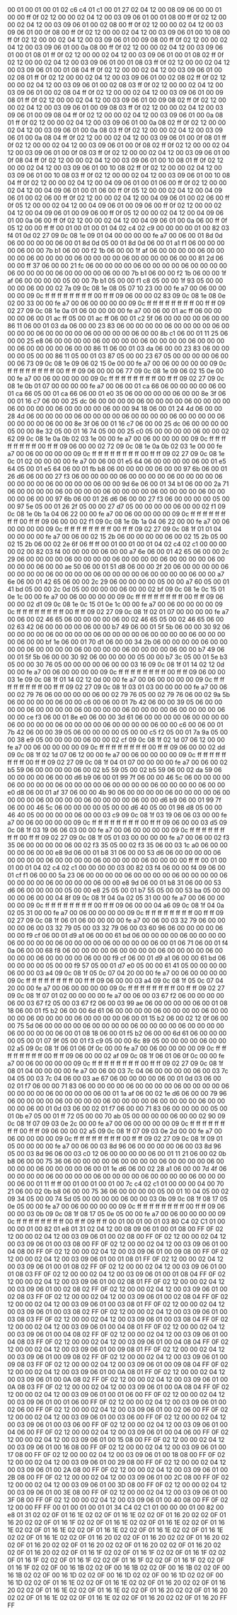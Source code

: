<METERDATA>
<OBISCODES>
00 01 00 01 00 01 02 c6 c4 01 c1 00 01 27 02 04 12 00 08 09 06 00 00 01 00 00 ff 0f 02 12 00 00 02 04 12 00 03 09 06 01 00 01 08 00 ff 0f 02 12 00 00 02 04 12 00 03 09 06 01 00 02 08 00 ff 0f 02 12 00 00 02 04 12 00 03 09 06 01 00 0f 08 00 ff 0f 02 12 00 00 02 04 12 00 03 09 06 01 00 10 08 00 ff 0f 02 12 00 00 02 04 12 00 03 09 06 01 00 09 08 00 ff 0f 02 12 00 00 02 04 12 00 03 09 06 01 00 0a 08 00 ff 0f 02 12 00 00 02 04 12 00 03 09 06 01 00 01 08 01 ff 0f 02 12 00 00 02 04 12 00 03 09 06 01 00 01 08 02 ff 0f 02 12 00 00 02 04 12 00 03 09 06 01 00 01 08 03 ff 0f 02 12 00 00 02 04 12 00 03 09 06 01 00 01 08 04 ff 0f 02 12 00 00 02 04 12 00 03 09 06 01 00 02 08 01 ff 0f 02 12 00 00 02 04 12 00 03 09 06 01 00 02 08 02 ff 0f 02 12 00 00 02 04 12 00 03 09 06 01 00 02 08 03 ff 0f 02 12 00 00 02 04 12 00 03 09 06 01 00 02 08 04 ff 0f 02 12 00 00 02 04 12 00 03 09 06 01 00 09 08 01 ff 0f 02 12 00 00 02 04 12 00 03 09 06 01 00 09 08 02 ff 0f 02 12 00 00 02 04 12 00 03 09 06 01 00 09 08 03 ff 0f 02 12 00 00 02 04 12 00 03 09 06 01 00 09 08 04 ff 0f 02 12 00 00 02 04 12 00 03 09 06 01 00 0a 08 01 ff 0f 02 12 00 00 02 04 12 00 03 09 06 01 00 0a 08 02 ff 0f 02 12 00 00 02 04 12 00 03 09 06 01 00 0a 08 03 ff 0f 02 12 00 00 02 04 12 00 03 09 06 01 00 0a 08 04 ff 0f 02 12 00 00 02 04 12 00 03 09 06 01 00 0f 08 01 ff 0f 02 12 00 00 02 04 12 00 03 09 06 01 00 0f 08 02 ff 0f 02 12 00 00 02 04 12 00 03 09 06 01 00 0f 08 03 ff 0f 02 12 00 00 02 04 12 00 03 09 06 01 00 0f 08 04 ff 0f 02 12 00 00 02 04 12 00 03 09 06 01 00 10 08 01 ff 0f 02 12 00 00 02 04 12 00 03 09 06 01 00 10 08 02 ff 0f 02 12 00 00 02 04 12 00 03 09 06 01 00 10 08 03 ff 0f 02 12 00 00 02 04 12 00 03 09 06 01 00 10 08 04 ff 0f 02 12 00 00 02 04 12 00 04 09 06 01 00 01 06 00 ff 0f 02 12 00 00 02 04 12 00 04 09 06 01 00 01 06 00 ff 0f 05 12 00 00 02 04 12 00 04 09 06 01 00 02 06 00 ff 0f 02 12 00 00 02 04 12 00 04 09 06 01 00 02 06 00 ff 0f 05 12 00 00 02 04 12 00 04 09 06 01 00 09 06 00 ff 0f 02 12 00 00 02 04 12 00 04 09 06 01 00 09 06 00 ff 0f 05 12 00 00 02 04 12 00 04 09 06 01 00 0a 06 00 ff 0f 02 12 00 00 02 04 12 00 04 09 06 01 00 0a 06 00 ff 0f 05 12 00 00 ff ff 
</OBISCODES>
<OBISDATA>
00 01 00 01 00 01 04 02 c4 02 c9 00 00 00 00 01 00 82 03 f4 01 0d 02 27 09 0c 08 1e 09 01 04 00 00 00 00 fe a7 00 06 00 01 8d 0d 06 00 00 00 00 06 00 01 8d 0d 05 00 01 8d 0d 06 00 01 a1 f1 06 00 00 00 00 06 00 00 7b b1 06 00 00 f2 1b 06 00 00 1f af 06 00 00 00 00 06 00 00 00 00 06 00 00 00 00 06 00 00 00 00 06 00 00 00 00 06 00 00 81 2d 06 00 00 ff 37 06 00 00 21 fc 06 00 00 00 00 06 00 00 00 00 06 00 00 00 00 06 00 00 00 00 06 00 00 00 00 06 00 00 7b b1 06 00 00 f2 1b 06 00 00 1f af 06 00 00 00 00 05 00 00 7b b1 05 00 00 f1 c8 05 00 00 1f 93 05 00 00 00 00 06 00 00 02 7a 09 0c 08 1e 08 05 07 10 23 00 00 fe a7 00 06 00 00 00 00 09 0c ff ff ff ff ff ff ff ff 00 ff ff 09 06 00 00 02 83 09 0c 08 1e 08 0e 02 00 33 00 00 fe a7 00 06 00 00 00 00 09 0c ff ff ff ff ff ff ff ff 00 ff ff 09 02 27 09 0c 08 1e 0a 01 06 00 00 00 00 fe a7 00 06 00 01 ac ff 06 00 00 00 00 06 00 01 ac ff 05 00 01 ac ff 06 00 01 c2 5f 06 00 00 00 00 06 00 00 86 11 06 00 01 03 da 06 00 00 23 83 06 00 00 00 00 06 00 00 00 00 06 00 00 00 00 06 00 00 00 00 06 00 00 00 00 06 00 00 8b c1 06 00 01 11 25 06 00 00 25 e8 06 00 00 00 00 06 00 00 00 00 06 00 00 00 00 06 00 00 00 00 06 00 00 00 00 06 00 00 86 11 06 00 01 03 da 06 00 00 23 83 06 00 00 00 00 05 00 00 86 11 05 00 01 03 87 05 00 00 23 67 05 00 00 00 00 06 00 00 06 73 09 0c 08 1e 09 06 02 15 0e 00 00 fe a7 00 06 00 00 00 00 09 0c ff ff ff ff ff ff ff ff 00 ff ff 09 06 00 00 06 77 09 0c 08 1e 09 06 02 15 0e 00 00 fe a7 00 06 00 00 00 00 09 0c ff ff ff ff ff ff ff ff 00 ff ff 09 02 27 09 0c 08 1e 0b 01 07 00 00 00 00 fe a7 00 06 00 01 ca 66 06 00 00 00 00 06 00 01 ca 66 05 00 01 ca 66 06 00 01 e0 35 06 00 00 00 00 06 00 00 8e 3f 06 00 01 16 c7 06 00 00 25 dc 06 00 00 00 00 06 00 00 00 00 06 00 00 00 00 06 00 00 00 00 06 00 00 00 00 06 00 00 94 18 06 00 01 24 4d 06 00 00 28 4d 06 00 00 00 00 06 00 00 00 00 06 00 00 00 00 06 00 00 00 00 06 00 00 00 00 06 00 00 8e 3f 06 00 01 16 c7 06 00 00 25 dc 06 00 00 00 00 05 00 00 8e 32 05 00 01 16 74 05 00 00 25 c0 05 00 00 00 00 06 00 00 02 62 09 0c 08 1e 0a 0b 02 03 1e 00 00 fe a7 00 06 00 00 00 00 09 0c ff ff ff ff ff ff ff ff 00 ff ff 09 06 00 00 02 72 09 0c 08 1e 0a 0b 02 03 1e 00 00 fe a7 00 06 00 00 00 00 09 0c ff ff ff ff ff ff ff ff 00 ff ff 09 02 27 09 0c 08 1e 0c 01 02 00 00 00 00 fe a7 00 06 00 01 e5 64 06 00 00 00 00 06 00 01 e5 64 05 00 01 e5 64 06 00 01 fb b8 06 00 00 00 00 06 00 00 97 6b 06 00 01 26 d6 06 00 00 27 f3 06 00 00 00 00 06 00 00 00 00 06 00 00 00 00 06 00 00 00 00 06 00 00 00 00 06 00 00 9d 6e 06 00 01 34 b1 06 00 00 2a 71 06 00 00 00 00 06 00 00 00 00 06 00 00 00 00 06 00 00 00 00 06 00 00 00 00 06 00 00 97 6b 06 00 01 26 d6 06 00 00 27 f3 06 00 00 00 00 05 00 00 97 5e 05 00 01 26 2f 05 00 00 27 d7 05 00 00 00 00 06 00 00 02 f1 09 0c 08 1e 0b 1a 04 06 22 00 00 fe a7 00 06 00 00 00 00 09 0c ff ff ff ff ff ff ff ff 00 ff ff 09 06 00 00 02 f1 09 0c 08 1e 0b 1a 04 06 22 00 00 fe a7 00 06 00 00 00 00 09 0c ff ff ff ff ff ff ff ff 00 ff ff 09 02 27 09 0c 08 1f 01 01 04 00 00 00 00 fe a7 00 06 00 02 15 2b 06 00 00 00 00 06 00 02 15 2b 05 00 02 15 2b 06 00 02 2e 6f 06 ff ff 
00 01 00 01 00 01 04 02 c4 02 c1 00 00 00 00 02 00 82 03 f4 00 00 00 00 06 00 00 a7 6e 06 00 01 42 65 06 00 00 2c 29 06 00 00 00 00 06 00 00 00 00 06 00 00 00 00 06 00 00 00 00 06 00 00 00 00 06 00 00 ae 50 06 00 01 51 d8 06 00 00 2f 20 06 00 00 00 00 06 00 00 00 00 06 00 00 00 00 06 00 00 00 00 06 00 00 00 00 06 00 00 a7 6e 06 00 01 42 65 06 00 00 2c 29 06 00 00 00 00 05 00 00 a7 60 05 00 01 41 bd 05 00 00 2c 0d 05 00 00 00 00 06 00 00 02 bf 09 0c 08 1e 0c 15 01 0e 1c 00 00 fe a7 00 06 00 00 00 00 09 0c ff ff ff ff ff ff ff ff 00 ff ff 09 06 00 00 02 d1 09 0c 08 1e 0c 15 01 0e 1c 00 00 fe a7 00 06 00 00 00 00 09 0c ff ff ff ff ff ff ff ff 00 ff ff 09 02 27 09 0c 08 1f 02 01 07 00 00 00 00 fe a7 00 06 00 02 46 65 06 00 00 00 00 06 00 02 46 65 05 00 02 46 65 06 00 02 63 42 06 00 00 00 00 06 00 00 b7 49 06 00 01 5f 5b 06 00 00 30 92 06 00 00 00 00 06 00 00 00 00 06 00 00 00 00 06 00 00 00 00 06 00 00 00 00 06 00 00 bf 1e 06 00 01 70 d1 06 00 00 34 2b 06 00 00 00 00 06 00 00 00 00 06 00 00 00 00 06 00 00 00 00 06 00 00 00 00 06 00 00 b7 49 06 00 01 5f 5b 06 00 00 30 92 06 00 00 00 00 05 00 00 b7 3c 05 00 01 5e b3 05 00 00 30 76 05 00 00 00 00 06 00 00 03 16 09 0c 08 1f 01 14 02 12 0d 00 00 fe a7 00 06 00 00 00 00 09 0c ff ff ff ff ff ff ff ff 00 ff ff 09 06 00 00 03 1e 09 0c 08 1f 01 14 02 12 0d 00 00 fe a7 00 06 00 00 00 00 09 0c ff ff ff ff ff ff ff ff 00 ff ff 09 02 27 09 0c 08 1f 03 01 03 00 00 00 00 fe a7 00 06 00 02 79 76 06 00 00 00 00 06 00 02 79 76 05 00 02 79 76 06 00 02 9a 5b 06 00 00 00 00 06 00 00 c6 00 06 00 01 7b 42 06 00 00 39 05 06 00 00 00 00 06 00 00 00 00 06 00 00 00 00 06 00 00 00 00 06 00 00 00 00 06 00 00 ce f3 06 00 01 8e e0 06 00 00 3d 61 06 00 00 00 00 06 00 00 00 00 06 00 00 00 00 06 00 00 00 00 06 00 00 00 00 06 00 00 c6 00 06 00 01 7b 42 06 00 00 39 05 06 00 00 00 00 05 00 00 c5 f2 05 00 01 7a 9a 05 00 00 38 e9 05 00 00 00 00 06 00 00 02 cf 09 0c 08 1f 02 1d 07 06 12 00 00 fe a7 00 06 00 00 00 00 09 0c ff ff ff ff ff ff ff ff 00 ff ff 09 06 00 00 02 dd 09 0c 08 1f 02 1d 07 06 12 00 00 fe a7 00 06 00 00 00 00 09 0c ff ff ff ff ff ff ff ff 00 ff ff 09 02 27 09 0c 08 1f 04 01 07 00 00 00 00 fe a7 00 06 00 02 b5 59 06 00 00 00 00 06 00 02 b5 59 05 00 02 b5 59 06 00 02 da 59 06 00 00 00 00 06 00 00 d6 b9 06 00 01 99 7f 06 00 00 46 5c 06 00 00 00 00 06 00 00 00 00 06 00 00 00 00 06 00 00 00 00 06 00 00 00 00 06 00 00 e0 d8 06 00 01 af 37 06 00 00 4b 90 06 00 00 00 00 06 00 00 00 00 06 00 00 00 00 06 00 00 00 00 06 00 00 00 00 06 00 00 d6 b9 06 00 01 99 7f 06 00 00 46 5c 06 00 00 00 00 05 00 00 d6 40 05 00 01 98 d8 05 00 00 46 40 05 00 00 00 00 06 00 00 03 c9 09 0c 08 1f 03 19 06 06 03 00 00 fe a7 00 06 00 00 00 00 09 0c ff ff ff ff ff ff ff ff 00 ff ff 09 06 00 00 03 d5 09 0c 08 1f 03 19 06 06 03 00 00 fe a7 00 06 00 00 00 00 09 0c ff ff ff ff ff ff ff ff 00 ff ff 09 02 27 09 0c 08 1f 05 01 03 00 00 00 00 fe a7 00 06 00 02 f3 35 06 00 00 00 00 06 00 02 f3 35 05 00 02 f3 35 06 00 03 1c a0 06 00 00 00 00 06 00 00 e8 9d 06 00 01 b8 31 06 00 00 53 d6 06 00 00 00 00 06 00 00 00 00 06 00 00 00 00 06 00 00 00 00 06 00 00 00 00 ff ff 
00 01 00 01 00 01 04 02 c4 02 c1 00 00 00 00 03 00 82 03 f4 06 00 00 f4 09 06 00 01 cf f1 06 00 00 5a 23 06 00 00 00 00 06 00 00 00 00 06 00 00 00 00 06 00 00 00 00 06 00 00 00 00 06 00 00 e8 9d 06 00 01 b8 31 06 00 00 53 d6 06 00 00 00 00 05 00 00 e8 25 05 00 01 b7 55 05 00 00 53 ba 05 00 00 00 00 06 00 00 04 8f 09 0c 08 1f 04 0a 02 05 31 00 00 fe a7 00 06 00 00 00 00 09 0c ff ff ff ff ff ff ff ff 00 ff ff 09 06 00 00 04 a6 09 0c 08 1f 04 0a 02 05 31 00 00 fe a7 00 06 00 00 00 00 09 0c ff ff ff ff ff ff ff ff 00 ff ff 09 02 27 09 0c 08 1f 06 01 06 00 00 00 00 fe a7 00 06 00 03 32 79 06 00 00 00 00 06 00 03 32 79 05 00 03 32 79 06 00 03 60 96 06 00 00 00 00 06 00 00 f9 cf 06 00 01 d9 a1 06 00 00 61 bd 06 00 00 00 00 06 00 00 00 00 06 00 00 00 00 06 00 00 00 00 06 00 00 00 00 06 00 01 06 71 06 00 01 f4 0a 06 00 00 68 f8 06 00 00 00 00 06 00 00 00 00 06 00 00 00 00 06 00 00 00 00 06 00 00 00 00 06 00 00 f9 cf 06 00 01 d9 a1 06 00 00 61 bd 06 00 00 00 00 05 00 00 f9 57 05 00 01 d7 e0 05 00 00 61 41 05 00 00 00 00 06 00 00 03 a4 09 0c 08 1f 05 0c 07 04 20 00 00 fe a7 00 06 00 00 00 00 09 0c ff ff ff ff ff ff ff ff 00 ff ff 09 06 00 00 03 a4 09 0c 08 1f 05 0c 07 04 20 00 00 fe a7 00 06 00 00 00 00 09 0c ff ff ff ff ff ff ff ff 00 ff ff 09 02 27 09 0c 08 1f 07 01 02 00 00 00 00 fe a7 00 06 00 03 67 f2 06 00 00 00 00 06 00 03 67 f2 05 00 03 67 f2 06 00 03 99 ae 06 00 00 00 00 06 00 01 08 18 06 00 01 f5 b2 06 00 00 6d 61 06 00 00 00 00 06 00 00 00 00 06 00 00 00 00 06 00 00 00 00 06 00 00 00 00 06 00 01 15 b2 06 00 02 12 0f 06 00 00 75 5d 06 00 00 00 00 06 00 00 00 00 06 00 00 00 00 06 00 00 00 00 06 00 00 00 00 06 00 01 08 18 06 00 01 f5 b2 06 00 00 6d 61 06 00 00 00 00 05 00 01 07 9f 05 00 01 f3 c9 05 00 00 6c 89 05 00 00 00 00 06 00 00 02 a5 09 0c 08 1f 06 01 06 0f 0c 00 00 fe a7 00 06 00 00 00 00 09 0c ff ff ff ff ff ff ff ff 00 ff ff 09 06 00 00 02 af 09 0c 08 1f 06 01 06 0f 0c 00 00 fe a7 00 06 00 00 00 00 09 0c ff ff ff ff ff ff ff ff 00 ff ff 09 02 27 09 0c 08 1f 08 01 04 00 00 00 00 fe a7 00 06 00 03 7c 04 06 00 00 00 00 06 00 03 7c 04 05 00 03 7c 04 06 00 03 ae 67 06 00 00 00 00 06 00 01 0d 03 06 00 02 01 f7 06 00 00 71 83 06 00 00 00 00 06 00 00 00 00 06 00 00 00 00 06 00 00 00 00 06 00 00 00 00 06 00 01 1a af 06 00 02 1e d6 06 00 00 79 96 06 00 00 00 00 06 00 00 00 00 06 00 00 00 00 06 00 00 00 00 06 00 00 00 00 06 00 01 0d 03 06 00 02 01 f7 06 00 00 71 83 06 00 00 00 00 05 00 01 0b e7 05 00 01 ff 72 05 00 00 70 ab 05 00 00 00 00 06 00 00 02 90 09 0c 08 1f 07 09 03 0e 2c 00 00 fe a7 00 06 00 00 00 00 09 0c ff ff ff ff ff ff ff ff 00 ff ff 09 06 00 00 02 a5 09 0c 08 1f 07 09 03 0e 2d 00 00 fe a7 00 06 00 00 00 00 09 0c ff ff ff ff ff ff ff ff 00 ff ff 09 02 27 09 0c 08 1f 09 01 05 00 00 00 00 fe a7 00 06 00 03 8d 96 06 00 00 00 00 06 00 03 8d 96 05 00 03 8d 96 06 00 03 c0 12 06 00 00 00 00 06 00 01 11 21 06 00 02 0b b8 06 00 00 75 36 06 00 00 00 00 06 00 00 00 00 06 00 00 00 00 06 00 00 00 00 06 00 00 00 00 06 00 01 1e d6 06 00 02 28 a1 06 00 00 7d 4f 06 00 00 00 00 06 00 00 00 00 06 00 00 00 00 06 00 00 00 00 06 00 00 00 00 06 00 01 11 ff ff 
00 01 00 01 00 01 00 7c c4 02 c1 01 00 00 00 04 00 70 21 06 00 02 0b b8 06 00 00 75 36 06 00 00 00 00 05 00 01 10 04 05 00 02 09 34 05 00 00 74 5d 05 00 00 00 00 06 00 00 03 0b 09 0c 08 1f 08 17 05 0e 05 00 00 fe a7 00 06 00 00 00 00 09 0c ff ff ff ff ff ff ff ff 00 ff ff 09 06 00 00 03 0b 09 0c 08 1f 08 17 05 0e 05 00 00 fe a7 00 06 00 00 00 00 09 0c ff ff ff ff ff ff ff ff 00 ff ff 09 ff ff 
</OBISDATA>
<SCALAROBISCODES>
00 01 00 01 00 01 03 80 C4 02 C1 01 00 00 00 01 00 82 01 e8 01 31 02 04 12 00 08 09 06 01 00 01 08 00 FF 0F 02 12 00 00 02 04 12 00 03 09 06 01 00 02 08 00 FF 0F 02 12 00 00 02 04 12 00 03 09 06 01 00 03 08 00 FF 0F 02 12 00 00 02 04 12 00 03 09 06 01 00 04 08 00 FF 0F 02 12 00 00 02 04 12 00 03 09 06 01 00 09 08 00 FF 0F 02 12 00 00 02 04 12 00 03 09 06 01 00 01 08 01 FF 0F 02 12 00 00 02 04 12 00 03 09 06 01 00 01 08 02 FF 0F 02 12 00 00 02 04 12 00 03 09 06 01 00 01 08 03 FF 0F 02 12 00 00 02 04 12 00 03 09 06 01 00 01 08 04 FF 0F 02 12 00 00 02 04 12 00 03 09 06 01 00 02 08 01 FF 0F 02 12 00 00 02 04 12 00 03 09 06 01 00 02 08 02 FF 0F 02 12 00 00 02 04 12 00 03 09 06 01 00 02 08 03 FF 0F 02 12 00 00 02 04 12 00 03 09 06 01 00 02 08 04 FF 0F 02 12 00 00 02 04 12 00 03 09 06 01 00 03 08 01 FF 0F 02 12 00 00 02 04 12 00 03 09 06 01 00 03 08 02 FF 0F 02 12 00 00 02 04 12 00 03 09 06 01 00 03 08 03 FF 0F 02 12 00 00 02 04 12 00 03 09 06 01 00 03 08 04 FF 0F 02 12 00 00 02 04 12 00 03 09 06 01 00 04 08 01 FF 0F 02 12 00 00 02 04 12 00 03 09 06 01 00 04 08 02 FF 0F 02 12 00 00 02 04 12 00 03 09 06 01 00 04 08 03 FF 0F 02 12 00 00 02 04 12 00 03 09 06 01 00 04 08 04 FF 0F 02 12 00 00 02 04 12 00 03 09 06 01 00 09 08 01 FF 0F 02 12 00 00 02 04 12 00 03 09 06 01 00 09 08 02 FF 0F 02 12 00 00 02 04 12 00 03 09 06 01 00 09 08 03 FF 0F 02 12 00 00 02 04 12 00 03 09 06 01 00 09 08 04 FF 0F 02 12 00 00 02 04 12 00 03 09 06 01 00 0A 08 01 FF 0F 02 12 00 00 02 04 12 00 03 09 06 01 00 0A 08 02 FF 0F 02 12 00 00 02 04 12 00 03 09 06 01 00 0A 08 03 FF 0F 02 12 00 00 02 04 12 00 03 09 06 01 00 0A 08 04 FF 0F 02 12 00 00 02 04 12 00 03 09 06 01 00 01 06 00 FF 0F 02 12 00 00 02 04 12 00 03 09 06 01 00 01 06 00 FF 0F 02 12 00 00 02 04 12 00 03 09 06 01 00 02 06 00 FF 0F 02 12 00 00 02 04 12 00 03 09 06 01 00 02 06 00 FF 0F 02 12 00 00 02 04 12 00 03 09 06 01 00 03 06 00 FF 0F 02 12 00 00 02 04 12 00 03 09 06 01 00 03 06 00 FF 0F 02 12 00 00 02 04 12 00 03 09 06 01 00 04 06 00 FF 0F 02 12 00 00 02 04 12 00 03 09 06 01 00 04 06 00 FF 0F 02 12 00 00 02 04 12 00 03 09 06 01 00 15 08 00 FF 0F 02 12 00 00 02 04 12 00 03 09 06 01 00 16 08 00 FF 0F 02 12 00 00 02 04 12 00 03 09 06 01 00 17 08 00 FF 0F 02 12 00 00 02 04 12 00 03 09 06 01 00 18 08 00 FF 0F 02 12 00 00 02 04 12 00 03 09 06 01 00 29 08 00 FF 0F 02 12 00 00 02 04 12 00 03 09 06 01 00 2A 08 00 FF 0F 02 12 00 00 02 04 12 00 03 09 06 01 00 2B 08 00 FF 0F 02 12 00 00 02 04 12 00 03 09 06 01 00 2C 08 00 FF 0F 02 12 00 00 02 04 12 00 03 09 06 01 00 3D 08 00 FF 0F 02 12 00 00 02 04 12 00 03 09 06 01 00 3E 08 00 FF 0F 02 12 00 00 02 04 12 00 03 09 06 01 00 3F 08 00 FF 0F 02 12 00 00 02 04 12 00 03 09 06 01 00 40 08 00 FF 0F 02 12 00 00 FF FF
</SCALAROBISCODES>
<SCALAROBISDATA>
00 01 00 01 00 01 01 34 C4 02 C1 01 00 00 00 01 00 82 00 e8 01 31 02 02 0F 01 16 1E 02 02 0F 01 16 1E 02 02 0F 01 16 20 02 02 0F 01 16 20 02 02 0F 01 16 1F 02 02 0F 01 16 1E 02 02 0F 01 16 1E 02 02 0F 01 16 1E 02 02 0F 01 16 1E 02 02 0F 01 16 1E 02 02 0F 01 16 1E 02 02 0F 01 16 1E 02 02 0F 01 16 1E 02 02 0F 01 16 20 02 02 0F 01 16 20 02 02 0F 01 16 20 02 02 0F 01 16 20 02 02 0F 01 16 20 02 02 0F 01 16 20 02 02 0F 01 16 20 02 02 0F 01 16 20 02 02 0F 01 16 1F 02 02 0F 01 16 1F 02 02 0F 01 16 1F 02 02 0F 01 16 1F 02 02 0F 01 16 1F 02 02 0F 01 16 1F 02 02 0F 01 16 1F 02 02 0F 01 16 1F 02 02 0F 00 16 1B 02 02 0F 00 16 1B 02 02 0F 00 16 1B 02 02 0F 00 16 1B 02 02 0F 00 16 1D 02 02 0F 00 16 1D 02 02 0F 00 16 1D 02 02 0F 00 16 1D 02 02 0F 01 16 1E 02 02 0F 01 16 1E 02 02 0F 01 16 20 02 02 0F 01 16 20 02 02 0F 01 16 1E 02 02 0F 01 16 1E 02 02 0F 01 16 20 02 02 0F 01 16 20 02 02 0F 01 16 1E 02 02 0F 01 16 1E 02 02 0F 01 16 20 02 02 0F 01 16 20 FF FF
</SCALAROBISDATA>
</METERDATA>